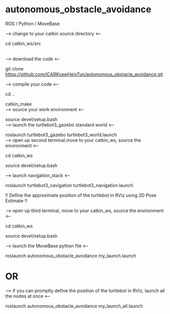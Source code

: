 # autonomous_obstacle_avoidance
ROS / Python / MoveBase 

--> change to your catkin source directory <--

cd catkin_ws/src  

<br/>
--> download the code <--

git clone https://github.com/iCARKyawHeinTun/autonomous_obstacle_avoidance.git
<br/>

--> compile your code <--

cd ..

catkin_make
<br/>
--> source your work environment <--

source devel/setup.bash
<br/>
--> launch the turtlebot3_gazebo standard world <--

roslaunch turtlebot3_gazebo turtlebot3_world.launch
<br/>
--> open up second terminal,move to your catkin_ws, source the environment <--

cd catkin_ws

source devel/setup.bash
<br/>

--> launch navigation_stack <--

roslaunch turtlebot3_navigation turtlebot3_navigation.launch

!! Define the approximate position of the turtlebot in RViz using 2D Pose Estimate !!
<br/>

--> open up third terminal, move to your catkin_ws, source the environment <--

cd catkin_ws

source devel/setup.bash
<br/>

--> launch the MoveBase python file <--

roslaunch autonomous_obstacle_avoidance my_launch.launch
<br/>

# OR
--> if you can promptly define the position of the turtlebot in RViz, launch all the nodes at once <--

roslaunch autonomous_obstacle_avoidance my_launch_all.launch
